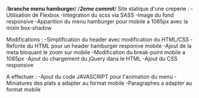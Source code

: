 /******branche menu hamburger******/
	/*******2eme commit*******/
Site statique d'une creperie :
 	-Utilisation de Flexbox
	-Integration du scss via SASS
 	-Image du fond responsive
	-Apparition du menu hamburger pour mobile a 1085px avec la mixin box-shadow 

Modifications :
	-Simplification du header avec modification du HTML/CSS
	-Refonte du HTML pour un header hamburger responive mobile
	-Ajout de la meta bloquant le zoom sur mobile
	-Modification du break-point mobile a 1085px
	-Ajout du chargement du jQuery dans le HTML
	-Ajout du CSS responsive

A effectuer :
	-Ajout du code JAVASCRIPT pour l'animation du menu
	-Miniatures des plats a adapter au format mobile
	-Paragraphes a adapter au format mobile
